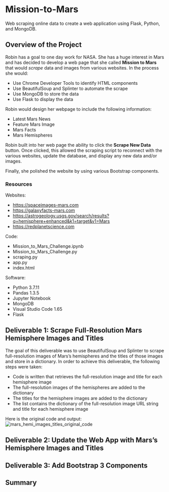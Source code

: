 # Mission-to-Mars
Web scraping online data to create a web application using Flask, Python, and MongoDB.

## Overview of the Project
Robin has a goal to one day work for NASA.  She has a huge interest in Mars and has decided to develop a web page that she called **Mission to Mars** that would *scrape* data and images from various websites.  In the process she would:

  * Use Chrome Developer Tools to identify HTML components
  * Use BeautifulSoup and Splinter to automate the scrape
  * Use MongoDB to store the data
  * Use Flask to display the data

Robin would design her webpage to include the following information:

  * Latest Mars News
  * Feature Mars Image
  * Mars Facts
  * Mars Hemispheres

Robin built into her web page the ability to click the **Scrape New Data** button.  Once clicked, this allowed the scraping script to reconnect with the various websites, update the database, and display any new data and/or images.

Finally, she polished the website by using various Bootstrap components.

### Resources
Websites:
 * https://spaceimages-mars.com
 * https://galaxyfacts-mars.com
 * https://astrogeology.usgs.gov/search/results?q=hemisphere+enhanced&k1=target&v1=Mars
 * https://redplanetscience.com


Code:
 * Mission_to_Mars_Challenge.ipynb
 * Mission_to_Mars_Challenge.py
 * scraping.py
 * app.py
 * index.html


Software:
 * Python 3.7.11
 * Pandas 1.3.5
 * Jupyter Notebook
 * MongoDB
 * Visual Studio Code 1.65
 * Flask

## Deliverable 1:  Scrape Full-Resolution Mars Hemisphere Images and Titles
The goal of this deliverable was to use BeautifulSoup and Splinter to scrape full-resolution images of Mars’s hemispheres and the titles of those images and store in a dictionary.  In order to achieve this deliverable, the following steps were taken:
 * Code is written that retrieves the full-resolution image and title for each hemisphere image
 * The full-resolution images of the hemispheres are added to the dictionary
 * The titles for the hemisphere images are added to the dictionary
 * The list contains the dictionary of the full-resolution image URL string and title for each hemisphere image

Here is the original code and output:
![mars_hemi_images_titles_original_code](https://user-images.githubusercontent.com/94148420/156899089-e732452b-735e-4100-8867-ac36b4839a3b.PNG)





## Deliverable 2:  Update the Web App with Mars’s Hemisphere Images and Titles



## Deliverable 3:  Add Bootstrap 3 Components


## Summary

